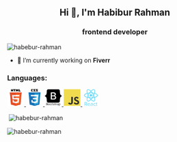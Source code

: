 <h2 align="center">Hi 👋, I'm Habibur Rahman</h2>
<h3 align="center">frontend developer</h3>

<p align="left"> <img src="https://komarev.com/ghpvc/?username=habebur-rahman&label=Profile%20views&color=0e75b6&style=flat" alt="habebur-rahman" /> </p>

- 🔭 I’m currently working on **Fiverr**


<p align="left">
</p>

<h3 align="left">Languages:</h3>
<p align="left"> <a href="https://www.w3.org/html/" target="_blank" rel="noreferrer"> <img src="https://raw.githubusercontent.com/devicons/devicon/master/icons/html5/html5-original-wordmark.svg" alt="html5" width="40" height="40"/> </a> <a href="https://www.w3schools.com/css/" target="_blank" rel="noreferrer"> <img src="https://raw.githubusercontent.com/devicons/devicon/master/icons/css3/css3-original-wordmark.svg" alt="css3" width="40" height="40"/> </a>  <a href="https://getbootstrap.com" target="_blank" rel="noreferrer"> <img src="https://raw.githubusercontent.com/devicons/devicon/master/icons/bootstrap/bootstrap-plain-wordmark.svg" alt="bootstrap" width="40" height="40"/> </a> <a href="https://developer.mozilla.org/en-US/docs/Web/JavaScript" target="_blank" rel="noreferrer"> <img src="https://raw.githubusercontent.com/devicons/devicon/master/icons/javascript/javascript-original.svg" alt="javascript" width="40" height="40"/> </a> <a href="https://reactjs.org/" target="_blank" rel="noreferrer"> <img src="https://raw.githubusercontent.com/devicons/devicon/master/icons/react/react-original-wordmark.svg" alt="react" width="40" height="40"/> </a> </p>



<p>&nbsp;<img align="center" src="https://github-readme-stats.vercel.app/api?username=habebur-rahman&show_icons=true&locale=en" alt="habebur-rahman" /></p>

<p><img align="center" src="https://github-readme-streak-stats.herokuapp.com/?user=habebur-rahman&" alt="habebur-rahman" /></p>

